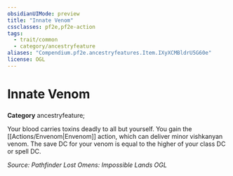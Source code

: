 ```yaml
---
obsidianUIMode: preview
title: "Innate Venom"
cssclasses: pf2e,pf2e-action
tags:
  - trait/common
  - category/ancestryfeature
aliases: "Compendium.pf2e.ancestryfeatures.Item.IXyXCMBldrU5G60e"
license: OGL
---
```

# Innate Venom

### 

**Category** ancestryfeature; 




Your blood carries toxins deadly to all but yourself. You gain the [[Actions/Envenom|Envenom]] action, which can deliver minor vishkanyan venom. The save DC for your venom is equal to the higher of your class DC or spell DC.

*Source: Pathfinder Lost Omens: Impossible Lands*
*OGL*